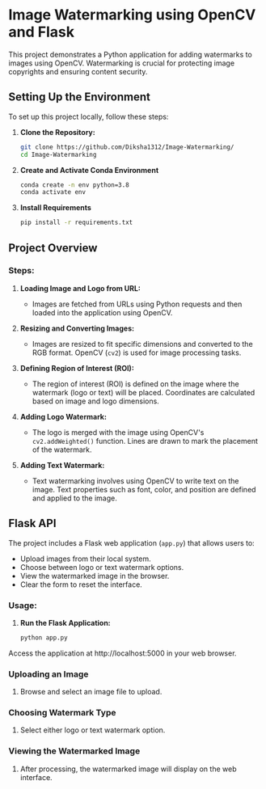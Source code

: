 # Image Watermarking using OpenCV and Flask

This project demonstrates a Python application for adding watermarks to images using OpenCV. Watermarking is crucial for protecting image copyrights and ensuring content security.

## Setting Up the Environment

To set up this project locally, follow these steps:

1. **Clone the Repository:**

   ```bash
   git clone https://github.com/Diksha1312/Image-Watermarking/
   cd Image-Watermarking


2. **Create and Activate Conda Environment**

   ```bash
   conda create -n env python=3.8
   conda activate env

3. **Install Requirements**

   ```bash
   pip install -r requirements.txt

## Project Overview

### Steps:

1. **Loading Image and Logo from URL:**
   - Images are fetched from URLs using Python requests and then loaded into the application using OpenCV.
   
2. **Resizing and Converting Images:**
   - Images are resized to fit specific dimensions and converted to the RGB format. OpenCV (`cv2`) is used for image processing tasks.
   
3. **Defining Region of Interest (ROI):**
   - The region of interest (ROI) is defined on the image where the watermark (logo or text) will be placed. Coordinates are calculated based on image and logo dimensions.
   
4. **Adding Logo Watermark:**
   - The logo is merged with the image using OpenCV's `cv2.addWeighted()` function. Lines are drawn to mark the placement of the watermark.
   
5. **Adding Text Watermark:**
   - Text watermarking involves using OpenCV to write text on the image. Text properties such as font, color, and position are defined and applied to the image.

## Flask API

The project includes a Flask web application (`app.py`) that allows users to:

- Upload images from their local system.
- Choose between logo or text watermark options.
- View the watermarked image in the browser.
- Clear the form to reset the interface.

### Usage:

1. **Run the Flask Application:**

   ```bash
   python app.py

Access the application at http://localhost:5000 in your web browser.

### Uploading an Image

1. Browse and select an image file to upload.

### Choosing Watermark Type

1. Select either logo or text watermark option.

### Viewing the Watermarked Image

1. After processing, the watermarked image will display on the web interface.
